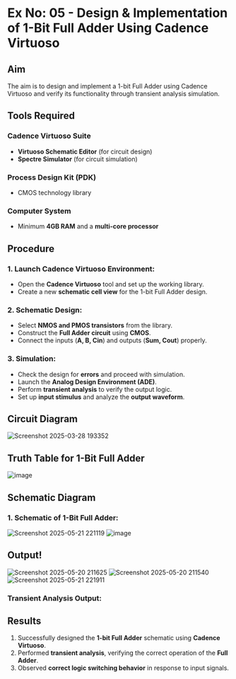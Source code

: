 # Ex No: 05 - Design & Implementation of 1-Bit Full Adder Using Cadence Virtuoso

## Aim
The aim is to design and implement a 1-bit Full Adder using Cadence Virtuoso and verify its functionality through transient analysis simulation.

## Tools Required
### Cadence Virtuoso Suite
- **Virtuoso Schematic Editor** (for circuit design)
- **Spectre Simulator** (for circuit simulation)

### Process Design Kit (PDK)
- CMOS technology library

### Computer System
- Minimum **4GB RAM** and a **multi-core processor**

## Procedure

### 1. Launch Cadence Virtuoso Environment:
- Open the **Cadence Virtuoso** tool and set up the working library.
- Create a new **schematic cell view** for the 1-bit Full Adder design.

### 2. Schematic Design:
- Select **NMOS and PMOS transistors** from the library.
- Construct the **Full Adder circuit** using **CMOS**.
- Connect the inputs (**A, B, Cin**) and outputs (**Sum, Cout**) properly.

### 3. Simulation:
- Check the design for **errors** and proceed with simulation.
- Launch the **Analog Design Environment (ADE)**.
- Perform **transient analysis** to verify the output logic.
- Set up **input stimulus** and analyze the **output waveform**.

## Circuit Diagram
![Screenshot 2025-03-28 193352](https://github.com/user-attachments/assets/08a3dce3-1de0-4f1e-b050-7c3569490edd)


## Truth Table for 1-Bit Full Adder
![image](https://github.com/user-attachments/assets/328fae3c-b83a-4cd6-b394-54323dc59673)


## Schematic Diagram
### 1. Schematic of 1-Bit Full Adder:
![Screenshot 2025-05-21 221119](https://github.com/user-attachments/assets/900471a4-c2df-437b-b0c1-c1da07b4aef6)
![image](https://github.com/user-attachments/assets/1a962018-9d6b-4246-ab5f-424602551e87)



## Output!
![Screenshot 2025-05-20 211625](https://github.com/user-attachments/assets/d50a6bd2-90cc-47ab-8f54-f9124fad970e)
![Screenshot 2025-05-20 211540](https://github.com/user-attachments/assets/f1c54f0d-6468-4b27-9e58-6584c3142622)
![Screenshot 2025-05-21 221911](https://github.com/user-attachments/assets/20cd1645-6629-4e7d-af33-95ee86c4ca0a)


### Transient Analysis Output:


## Results
1. Successfully designed the **1-bit Full Adder** schematic using **Cadence Virtuoso**.
2. Performed **transient analysis**, verifying the correct operation of the **Full Adder**.
3. Observed **correct logic switching behavior** in response to input signals.
